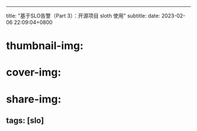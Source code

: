
---
title: "基于SLO告警（Part 3）：开源项目 sloth 使用"
subtitle: 
date: 2023-02-06  22:09:04+0800
# thumbnail-img: 
# cover-img: 
# share-img: 
tags: [slo]
---
